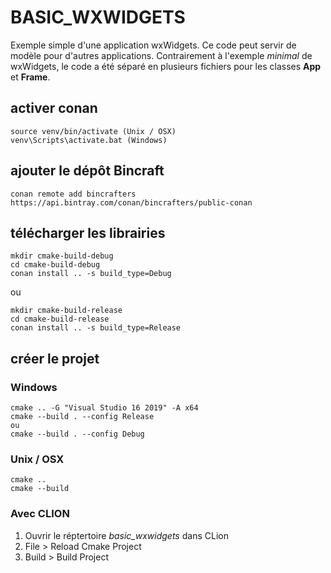 # BASIC_WXWIDGETS

Exemple simple d'une application wxWidgets. Ce code peut servir de modèle pour d'autres applications. Contrairement à l'exemple _minimal_ de wxWidgets, le code a été séparé en plusieurs fichiers pour les classes **App** et **Frame**.

## activer conan

    source venv/bin/activate (Unix / OSX)
    venv\Scripts\activate.bat (Windows)

## ajouter le dépôt Bincraft 

    conan remote add bincrafters https://api.bintray.com/conan/bincrafters/public-conan

## télécharger les librairies

    mkdir cmake-build-debug
    cd cmake-build-debug
    conan install .. -s build_type=Debug

ou

    mkdir cmake-build-release
    cd cmake-build-release
    conan install .. -s build_type=Release

## créer le projet

### Windows

    cmake .. -G "Visual Studio 16 2019" -A x64
    cmake --build . --config Release 
    ou
    cmake --build . --config Debug

### Unix / OSX

    cmake .. 
    cmake --build

### Avec CLION

1. Ouvrir le réptertoire _basic_wxwidgets_ dans CLion
1. File > Reload Cmake Project
1. Build > Build Project
